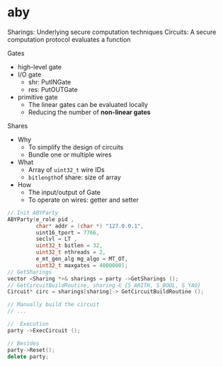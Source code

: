# aby
Sharings: Underlying secure computation techniques
Circuits: A secure computation protocol evaluates a function

Gates
* high-level gate
* I/O gate
  * shr: PutINGate
  * res: PutOUTGate
* primitive gate
  * The linear gates can be evaluated locally
  * Reducing the number of **non-linear gates**

Shares
* Why
  * To simplify the design of circuits
  * Bundle one or multiple wires
* What
  * Array of `uint32_t` wire IDs
  * `bitlength`of share: size of array
* How
  * The input/output of Gate
  * To operate on wires: getter and setter

```cc
// Init ABYParty
ABYParty(e_role pid ,
         char* addr = (char *) "127.0.0.1",
         uint16_tport = 7766,
         seclvl = LT ,
         uint32_t bitlen = 32,
         uint32_t nthreads = 2,
         e_mt_gen_alg mg_algo = MT_OT,
         uint32_t maxgates = 4000000);
// GetSharings
vector <Sharing *>& sharings = party ->GetSharings ();
// GetCircuitBuildRoutine, sharing ∈ {S_ARITH, S_BOOL, S_YAO}
Circuit* circ = sharings[sharing]-> GetCircuitBuildRoutine ();

// Manually build the circuit
// ...

//  Execution
party ->ExecCircuit ();

// Besides
party->Reset();
delete party;
```
